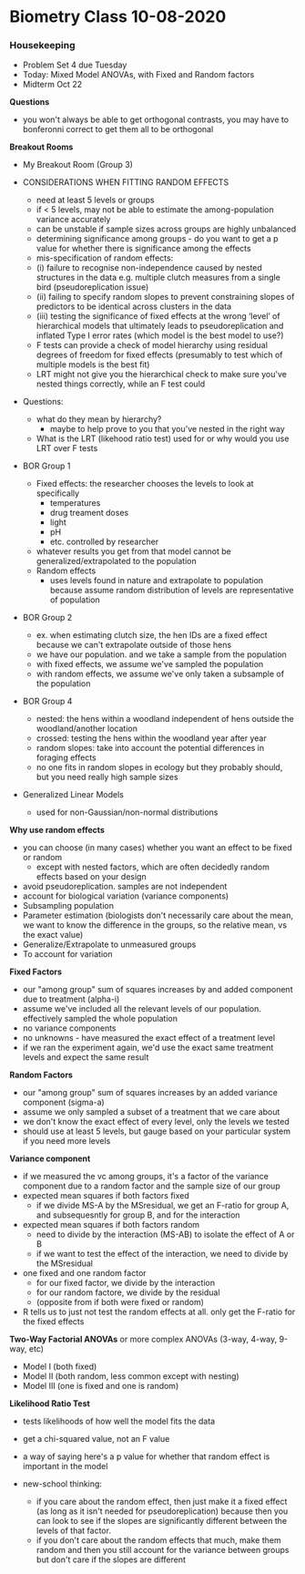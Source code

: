 # Biometry Class 10-08-2020

### Housekeeping
- Problem Set 4 due Tuesday
- Today: Mixed Model ANOVAs, with Fixed and Random factors
- Midterm Oct 22

**Questions**
- you won't always be able to get orthogonal contrasts, you may have to bonferonni correct to get them all to be orthogonal

**Breakout Rooms**
- My Breakout Room (Group 3)
- CONSIDERATIONS WHEN FITTING RANDOM EFFECTS
  - need at least 5 levels or groups
  - if < 5 levels, may not be able to estimate the among-population variance accurately
  - can be unstable if sample sizes across groups are highly unbalanced
  - determining significance among groups - do you want to get a p value for whether there is significance among the effects
  - mis-specification of random effects:
  - (i) failure to recognise non-independence caused by nested structures in the data e.g. multiple clutch measures from a single bird (pseudoreplication issue)
  - (ii) failing to specify random slopes to prevent constraining slopes of predictors to be identical across clusters in the data
  - (iii) testing the significance of fixed effects at the wrong ‘level’ of hierarchical models that ultimately leads to pseudoreplication and inflated Type I error rates (which model is the best model to use?)
  - F tests can provide a check of model hierarchy using residual degrees of freedom for fixed effects (presumably to test which of multiple models is the best fit)
  - LRT might not give you the hierarchical check to make sure you've nested things correctly, while an F test could
- Questions:
  - what do they mean by hierarchy?
    - maybe to help prove to you that you've nested in the right way
  - What is the LRT (likehood ratio test) used for or why would you use LRT over F tests

- BOR Group 1
  - Fixed effects: the researcher chooses the levels to look at specifically
    - temperatures
    - drug treament doses
    - light
    - pH
    - etc. controlled by researcher
  - whatever results you get from that model cannot be generalized/extrapolated to the population
  - Random effects
    - uses levels found in nature and extrapolate to population because assume random distribution of levels are representative of population
- BOR Group 2
  - ex. when estimating clutch size, the hen IDs are a fixed effect because we can't extrapolate outside of those hens
  - we have our population. and we take a sample from the population
  - with fixed effects, we assume we've sampled the population
  - with random effects, we assume we've only taken a subsample of the population
- BOR Group 4
  - nested: the hens within a woodland independent of hens outside the woodland/another location
  - crossed: testing the hens within the woodland year after year
  - random slopes: take into account the potential differences in foraging effects
  - no one fits in random slopes in ecology but they probably should, but you need really high sample sizes
- Generalized Linear Models
  - used for non-Gaussian/non-normal distributions
  
**Why use random effects**
- you can choose (in many cases) whether you want an effect to be fixed or random
  - except with nested factors, which are often decidedly random effects based on your design
- avoid pseudoreplication. samples are not independent
- account for biological variation (variance components)
- Subsampling population
- Parameter estimation (biologists don't necessarily care about the mean, we want to know the difference in the groups, so the relative mean, vs the exact value)
- Generalize/Extrapolate to unmeasured groups
- To account for variation

**Fixed Factors**
- our "among group" sum of squares increases by and added component due to treatment (alpha-i)
- assume we've included all the relevant levels of our population. effectively sampled the whole population
- no variance components
- no unknowns - have measured the exact effect of a treatment level
- if we ran the experiment again, we'd use the exact same treatment levels and expect the same result

**Random Factors**
- our "among group" sum of squares increases by an added variance component (sigma-a)
- assume we only sampled a subset of a treatment that we care about
- we don't know the exact effect of every level, only the levels we tested
- should use at least 5 levels, but gauge based on your particular system if you need more levels

**Variance component**
- if we measured the vc among groups, it's a factor of the variance component due to a random factor and the sample size of our group
- expected mean squares if both factors fixed
  - if we divide MS-A by the MSresidual, we get an F-ratio for group A, and subsequesntly for group B, and for the interaction
- expected mean squares if both factors random
  - need to divide by the interaction (MS-AB) to isolate the effect of A or B
  - if we want to test the effect of the interaction, we need to divide by the MSresidual
- one fixed and one random factor
  - for our fixed factor, we divide by the interaction
  - for our random factore, we divide by the residual
  - (opposite from if both were fixed or random)
- R tells us to just not test the random effects at all. only get the F-ratio for the fixed effects

**Two-Way Factorial ANOVAs** or more complex ANOVAs (3-way, 4-way, 9-way, etc)
- Model I (both fixed)
- Model II (both random, less common except with nesting)
- Model III (one is fixed and one is random)

**Likelihood Ratio Test**
- tests likelihoods of how well the model fits the data
- get a chi-squared value, not an F value
- a way of saying here's a p value for whether that random effect is important in the model

- new-school thinking:
  - if you care about the random effect, then just make it a fixed effect (as long as it isn't needed for pseudoreplication) because then you can look to see if the slopes are significantly different between the levels of that factor. 
  - if you don't care about the random effects that much, make them random and then you still account for the variance between groups but don't care if the slopes are different
